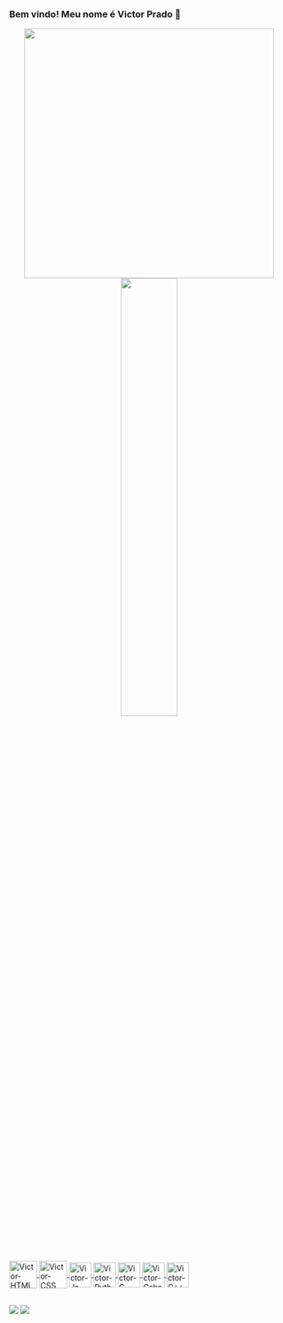 ### Bem vindo! Meu nome é Victor Prado 👋

<div align="center">
  <a href="https://github.com/Victor-Pradoo">
  <img width = "450" src="https://github-readme-stats.vercel.app/api?username=Victor-Pradoo&show_icons=true&theme=dark&include_all_commits=true&count_private=true"/>
  <img width = "45%" src="https://github-readme-stats.vercel.app/api/top-langs/?username=Victor-Pradoo&layout=compact&langs_count=7&theme=dark"/>
</div>


<div style="display: inline_block"><br>
  <img align="center" alt="Victor-HTML" height="50" width="50" src="https://cdn.jsdelivr.net/gh/devicons/devicon/icons/html5/html5-original-wordmark.svg">
  <img align="center" alt="Victor-CSS" height="50" width="50" src="https://cdn.jsdelivr.net/gh/devicons/devicon/icons/css3/css3-original-wordmark.svg">
  <img align="center" alt="Victor-Js" height="45" width="40" src="https://cdn.jsdelivr.net/gh/devicons/devicon/icons/javascript/javascript-original.svg">
  <img align="center" alt="Victor-Python" height="45" width="40" src="https://cdn.jsdelivr.net/gh/devicons/devicon/icons/python/python-original.svg">
  <img align="center" alt="Victor-C" height="45" width="40" src="https://cdn.jsdelivr.net/gh/devicons/devicon/icons/c/c-original.svg">
  <img align="center" alt="Victor-Csharp" height="45" width="40" src="https://cdn.jsdelivr.net/gh/devicons/devicon/icons/csharp/csharp-original.svg">
  <img align="center" alt="Victor-C++" height="45" width="40" src="https://cdn.jsdelivr.net/gh/devicons/devicon/icons/cplusplus/cplusplus-original.svg">
</div>

##

<div> 
  <a href = "vicpradochaves@gmail.com"><img src="https://img.shields.io/badge/Gmail-D14836?style=for-the-badge&logo=gmail&logoColor=white"></a>
  <a href="https://www.linkedin.com/in/victor-prado-94a867200/" target="_blank"><img src="https://img.shields.io/badge/-LinkedIn-%230077B5?style=for-the-badge&logo=linkedin&logoColor=white" target="_blank"></a> 
</div>
